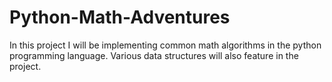 # Python-Math-Adventures

In this project I will be implementing common math algorithms in the python programming language.
Various data structures will also feature in the project.
